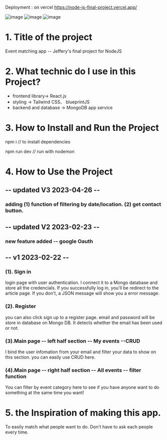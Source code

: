 Deployment : on vercel
https://node-js-final-project.vercel.app/

![image](https://user-images.githubusercontent.com/102844561/234496336-1ecd170c-aeae-45fb-965d-041f2133df18.png)
![image](https://user-images.githubusercontent.com/102844561/234496661-420727da-9b38-41f1-9c13-7837b51ec79d.png)
![image](https://user-images.githubusercontent.com/102844561/234496966-9840269f-3be5-46b4-b1c5-f4d1d3523c6d.png)



# 1. Title of the project
Event matching app -- Jeffery's final project for NodeJS 

# 2. What technic do I use in this Project?

* frontend library-> React.js
* styling -> Tailwind CSS、 blueprintJS
* backend and database -> MongoDB app service 


# 3. How to Install and Run the Project

npm i
// to install dependencies 

npm run dev
// run with nodemon

# 4. How to Use the Project

## -- updated V3 2023-04-26 --
### adding (1) function of filtering by date/location. (2) get contact button.  

## -- updated V2 2023-02-23 --
### new feature added -- google Oauth

## -- v1  2023-02-22 --
### (1). Sign in
login page with user authentication. I connect it to a Mongo database and store all the credencials. 
If you successfully log in, you'll be redirect to the article page. If you don't, a JSON message will show you a error message.

### (2). Register
you can also click sign up to a register page. email and password will be store in database on Mongo DB.  It detects whether the email has been used or not.

### (3).Main page -- left half section -- My events --CRUD
I bind the user infomation from your email and filter your data to show on this section. you can easily use CRUD here.

### (4).Main page -- right half section -- All events -- filter function
You can filter by event category here to see if you have anyone want to do something at the same time you want! 





# 5. the Inspiration of making this app.

To easily match what people want to do. Don't have to ask each people every time. 
